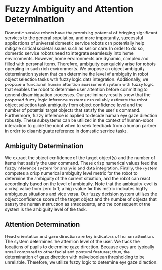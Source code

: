 # Fuzzy Ambiguity and Attention Determination
Domestic service robots have the promising potential of bringing significant services to the general population, and more importantly, successful applications of universal domestic service robots can potentially help mitigate critical societal issues such as senior care. In order to do so, domestic service robots need to integrate seamlessly into home environments. However, home environments are dynamic, complex and filled with personal items. Therefore, ambiguity can quickly arise for robots operating in such rich environments. We propose an object ambiguity determination system that can determine the level of ambiguity in robot object selection tasks with fuzzy logic data integration. Additionally, we propose a functional human attention assessment system with fuzzy logic that enables the robot to determine user attention before committing to general disambiguation processes. Our preliminary results show that the proposed fuzzy logic inference systems can reliably estimate the robot object selection task ambiguity from object confidence level and the number of potential target objects that satisfy the user's command. Furthermore, fuzzy inference is applied to decide human eye gaze direction robustly. These subsystems can be utilized in the context of human-robot interaction to guide the robot when to seek feedback from a human partner in order to disambiguate reference in domestic service tasks.

## Ambiguity Determination
 We extract the object confidence of the target object(s) and the number of items that satisfy the user command. These crisp numerical values feed the fuzzy inference system for analysis and data integration. Finally, the system computes a crisp numerical ambiguity level metric for the robot to determine the ambiguity of the current situation, and the robot can react accordingly based on the level of ambiguity. Note that the ambiguity level is a crisp value from zero to 1; a high value for this metric indicates highly ambiguous situations and vice versa. Our fuzzy decision system utilizes the object confidence score of the target object and the number of objects that satisfy the human instruction as antecedents, and the consequent of the system is the ambiguity level of the task.

## Attention Determination
Head orientation and gaze direction are key indicators of human attention. The system determines the attention level of the user. We track the locations of pupils to determine gaze direction. Because eyes are typically small compared to other facial and postural features; thus, the determination of gaze direction with naïve boolean thresholding to be unreliable. Therefore, we utilize fuzzy logic to determine eye gaze direction. 
